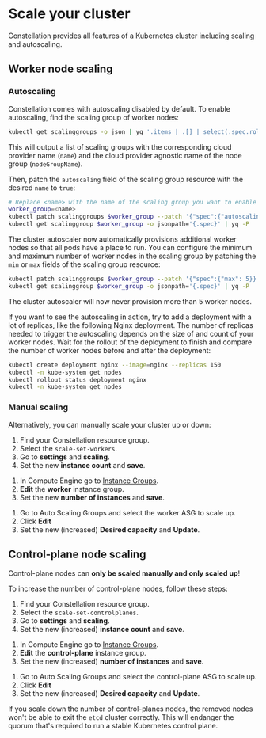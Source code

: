 # Scale your cluster

Constellation provides all features of a Kubernetes cluster including scaling and autoscaling.

## Worker node scaling

### Autoscaling

Constellation comes with autoscaling disabled by default. To enable autoscaling, find the scaling group of
worker nodes:

```bash
kubectl get scalinggroups -o json | yq '.items | .[] | select(.spec.role == "Worker") | [{"name": .metadata.name, "nodeGoupName": .spec.nodeGroupName}]'
```

This will output a list of scaling groups with the corresponding cloud provider name (`name`) and the cloud provider agnostic name of the node group (`nodeGroupName`).

Then, patch the `autoscaling` field of the scaling group resource with the desired `name` to `true`:

```bash
# Replace <name> with the name of the scaling group you want to enable autoscaling for
worker_group=<name>
kubectl patch scalinggroups $worker_group --patch '{"spec":{"autoscaling": true}}' --type='merge'
kubectl get scalinggroup $worker_group -o jsonpath='{.spec}' | yq -P
```

The cluster autoscaler now automatically provisions additional worker nodes so that all pods have a place to run.
You can configure the minimum and maximum number of worker nodes in the scaling group by patching the `min` or
`max` fields of the scaling group resource:

```bash
kubectl patch scalinggroups $worker_group --patch '{"spec":{"max": 5}}' --type='merge'
kubectl get scalinggroup $worker_group -o jsonpath='{.spec}' | yq -P
```

The cluster autoscaler will now never provision more than 5 worker nodes.

If you want to see the autoscaling in action, try to add a deployment with a lot of replicas, like the
following Nginx deployment. The number of replicas needed to trigger the autoscaling depends on the size of
and count of your worker nodes. Wait for the rollout of the deployment to finish and compare the number of
worker nodes before and after the deployment:

```bash
kubectl create deployment nginx --image=nginx --replicas 150
kubectl -n kube-system get nodes
kubectl rollout status deployment nginx
kubectl -n kube-system get nodes
```

### Manual scaling

Alternatively, you can manually scale your cluster up or down:

<tabs groupId="csp">
<tabItem value="azure" label="Azure">

1. Find your Constellation resource group.
2. Select the `scale-set-workers`.
3. Go to **settings** and **scaling**.
4. Set the new **instance count** and **save**.

</tabItem>
<tabItem value="gcp" label="GCP">

1. In Compute Engine go to [Instance Groups](https://console.cloud.google.com/compute/instanceGroups/).
2. **Edit** the **worker** instance group.
3. Set the new **number of instances** and **save**.

</tabItem>
<tabItem value="aws" label="AWS">

1. Go to Auto Scaling Groups and select the worker ASG to scale up.
2. Click **Edit**
3. Set the new (increased) **Desired capacity** and **Update**.

</tabItem>
</tabs>

## Control-plane node scaling

Control-plane nodes can **only be scaled manually and only scaled up**!

To increase the number of control-plane nodes, follow these steps:

<tabs groupId="csp">

<tabItem value="azure" label="Azure">

1. Find your Constellation resource group.
2. Select the `scale-set-controlplanes`.
3. Go to **settings** and **scaling**.
4. Set the new (increased) **instance count** and **save**.

</tabItem>
<tabItem value="gcp" label="GCP">

1. In Compute Engine go to [Instance Groups](https://console.cloud.google.com/compute/instanceGroups/).
2. **Edit** the **control-plane** instance group.
3. Set the new (increased) **number of instances** and **save**.

</tabItem>
<tabItem value="aws" label="AWS">

1. Go to Auto Scaling Groups and select the control-plane ASG to scale up.
2. Click **Edit**
3. Set the new (increased) **Desired capacity** and **Update**.

</tabItem>
</tabs>

If you scale down the number of control-planes nodes, the removed nodes won't be able to exit the `etcd` cluster correctly. This will endanger the quorum that's required to run a stable Kubernetes control plane.
